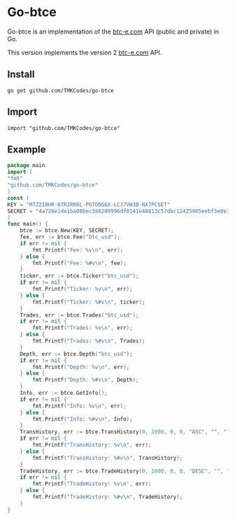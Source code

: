 Go-btce
=======

Go-btce is an implementation of the [btc-e.com](https://btc-e.com) API (public and private) in Go.

This version implements the version 2 [btc-e.com](https://btc-e.com) API.

## Install

	go get github.com/TMKCodes/go-btce


## Import

	import "github.com/TMKCodes/go-btce"


## Example
```Go
package main
import (
"fmt"
"github.com/TMKCodes/go-btce"
)
const (
KEY = "M7Z2I8HR-07RJRR6L-PO7DDGGX-LCJ7VW3B-NX7PCSET"
SECRET = "4a720e1de1ba08bec388209996df8141e48813c57dbc12425985eebf3e8e3b87"
)
func main() {
	btce := btce.New(KEY, SECRET);
	fee, err := btce.Fee("btc_usd");
	if err != nil {
		fmt.Printf("Fee: %v\n", err);
	} else {
		fmt.Printf("Fee: %#v\n", fee);
	}
	ticker, err := btce.Ticker("btc_usd");
	if err != nil {
		fmt.Printf("Ticker: %v\n", err);
	} else {
		fmt.Printf("Ticker: %#v\n", ticker);
	}
	Trades, err := btce.Trades("btc_usd");
	if err != nil {
		fmt.Printf("Trades: %v\n", err);
	} else {
		fmt.Printf("Trades: %#v\n", Trades);
	}
	Depth, err := btce.Depth("btc_usd");
	if err != nil {
		fmt.Printf("Depth: %v\n", err);
	} else {
		fmt.Printf("Depth: %#v\n", Depth);
	}
	Info, err := btce.GetInfo();
	if err != nil {
		fmt.Printf("Info: %v\n", err);
	} else {
		fmt.Printf("Info: %#v\n", Info);
	}
	TransHistory, err := btce.TransHistory(0, 1000, 0, 0, "ASC", "", "");
	if err != nil {
		fmt.Printf("TransHistory: %v\n", err);
	} else {
		fmt.Printf("TransHistory: %#v\n", TransHistory);
	}
	TradeHistory, err := btce.TradeHistory(0, 1000, 0, 0, "DESC", "", "", "");
	if err != nil {
		fmt.Printf("TradeHistory: %v\n", err);
	} else {
		fmt.Printf("TradeHistory: %#v\n", TradeHistory);
	}
}
```

